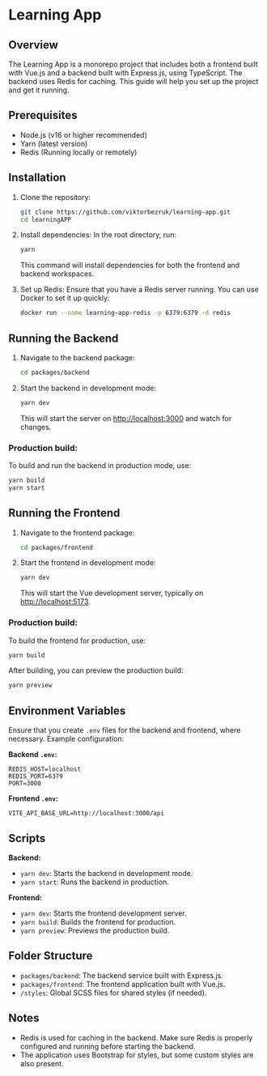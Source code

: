 # Learning App

## Overview

The Learning App is a monorepo project that includes both a frontend built with Vue.js and a backend built with Express.js, using TypeScript. The backend uses Redis for caching. This guide will help you set up the project and get it running.

## Prerequisites

- Node.js (v16 or higher recommended)
- Yarn (latest version)
- Redis (Running locally or remotely)

## Installation

1. Clone the repository:

   ```bash
   git clone https://github.com/viktorbezruk/learning-app.git
   cd learningAPP
   ```

2. Install dependencies:
   In the root directory, run:

   ```bash
   yarn
   ```

   This command will install dependencies for both the frontend and backend workspaces.

3. Set up Redis:
   Ensure that you have a Redis server running. You can use Docker to set it up quickly:

   ```bash
   docker run --name learning-app-redis -p 6379:6379 -d redis
   ```

## Running the Backend

1. Navigate to the backend package:

   ```bash
   cd packages/backend
   ```

2. Start the backend in development mode:

   ```bash
   yarn dev
   ```

   This will start the server on [http://localhost:3000](http://localhost:3000) and watch for changes.

### Production build:
To build and run the backend in production mode, use:

```bash
yarn build
yarn start
```

## Running the Frontend

1. Navigate to the frontend package:

   ```bash
   cd packages/frontend
   ```

2. Start the frontend in development mode:

   ```bash
   yarn dev
   ```

   This will start the Vue development server, typically on [http://localhost:5173](http://localhost:5173).

### Production build:
To build the frontend for production, use:

```bash
yarn build
```

After building, you can preview the production build:

```bash
yarn preview
```

## Environment Variables

Ensure that you create `.env` files for the backend and frontend, where necessary. Example configuration:

**Backend `.env`:**

```env
REDIS_HOST=localhost
REDIS_PORT=6379
PORT=3000
```

**Frontend `.env`:**

```env
VITE_API_BASE_URL=http://localhost:3000/api
```

## Scripts

**Backend:**

- `yarn dev`: Starts the backend in development mode.
- `yarn start`: Runs the backend in production.

**Frontend:**

- `yarn dev`: Starts the frontend development server.
- `yarn build`: Builds the frontend for production.
- `yarn preview`: Previews the production build.

## Folder Structure

- `packages/backend`: The backend service built with Express.js.
- `packages/frontend`: The frontend application built with Vue.js.
- `/styles`: Global SCSS files for shared styles (if needed).

## Notes

- Redis is used for caching in the backend. Make sure Redis is properly configured and running before starting the backend.
- The application uses Bootstrap for styles, but some custom styles are also present.